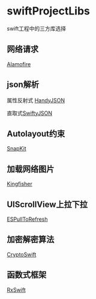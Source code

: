 # swiftProjectLibs
swift工程中的三方库选择

## 网络请求 

[Alamofire](https://github.com/Alamofire/Alamofire)

	
## json解析

属性反射式 [HandyJSON](https://github.com/alibaba/HandyJSON)

直取式[SwiftyJSON](https://github.com/SwiftyJSON/SwiftyJSON)
	 
	 
## Autolayout约束

[SnapKit](https://github.com/SnapKit/SnapKit)

## 加载网络图片

[Kingfisher](https://github.com/onevcat/Kingfisher)

## UIScrollView上拉下拉

[ESPullToRefresh](https://github.com/eggswift/pull-to-refresh)

## 加密解密算法

[CryptoSwift](https://github.com/krzyzanowskim/CryptoSwift)

## 函数式框架

[RxSwift](https://github.com/ReactiveX/RxSwift)

